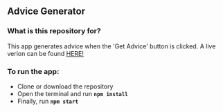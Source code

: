 ## Advice Generator 

### What is this repository for?
<p>This app generates advice when the 'Get Advice' button is clicked. A live verion can be found <a href="https://sleepy-brown-e6383a.netlify.com/">HERE!</a></p>

<h3>To run the app:</h3>
<ul>
  <li>Clone or download the repository</li>
  <li>Open the terminal and run <code><strong>npm install</strong></code></li>
  <li>Finally, run <code><strong>npm start</strong></code></li>
</ul>
